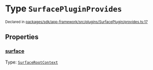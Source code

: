 # Type `SurfacePluginProvides`
<sub>Declared in [packages/sdk/app-framework/src/plugins/SurfacePlugin/provides.ts:17](https://github.com/dxos/dxos/blob/ec4e715a1/packages/sdk/app-framework/src/plugins/SurfacePlugin/provides.ts#L17)</sub>




## Properties
### [surface](https://github.com/dxos/dxos/blob/ec4e715a1/packages/sdk/app-framework/src/plugins/SurfacePlugin/provides.ts#L18)
Type: <code>[SurfaceRootContext](/api/@dxos/app-framework/types/SurfaceRootContext)</code>





